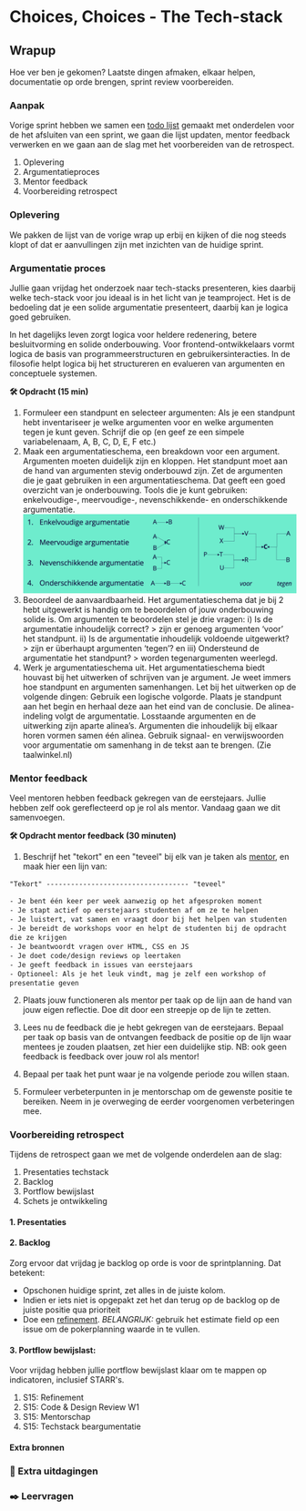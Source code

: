 
# Choices, Choices - The Tech-stack

## Wrapup

Hoe ver ben je gekomen? Laatste dingen afmaken, elkaar helpen, documentatie op orde brengen, sprint review voorbereiden.

### Aanpak

Vorige sprint hebben we samen een [todo lijst](https://github.com/fdnd-task/your-tribe-for-life-squad-page/blob/main/docs/wrapup.md#oplever-todos) gemaakt met onderdelen voor de het afsluiten van een sprint, we gaan die lijst updaten, mentor feedback verwerken en we gaan aan de slag met het voorbereiden van de retrospect. 

1. Oplevering
2. Argumentatieproces
3. Mentor feedback
4. Voorbereiding retrospect

### Oplevering

We pakken de lijst van de vorige wrap up erbij en kijken of die nog steeds klopt of dat er aanvullingen zijn met inzichten van de huidige sprint. 

### Argumentatie proces

Jullie gaan vrijdag het onderzoek naar tech-stacks presenteren, kies daarbij welke tech-stack voor jou ideaal is in het licht van je teamproject. Het is de bedoeling dat je een solide argumentatie presenteert, daarbij kan je logica goed gebruiken.

In het dagelijks leven zorgt logica voor heldere redenering, betere besluitvorming en solide onderbouwing. Voor frontend-ontwikkelaars vormt logica de basis van programmeerstructuren en gebruikersinteracties. In de filosofie helpt logica bij het structureren en evalueren van argumenten en conceptuele systemen.

**🛠️ Opdracht (15 min)**

1. Formuleer een standpunt en selecteer argumenten: Als je een standpunt hebt inventariseer je welke argumenten voor en welke argumenten tegen je kunt geven. Schrijf die op (en geef ze een simpele variabelenaam, A, B, C, D, E, F etc.)
2. Maak een argumentatieschema, een breakdown voor een argument. Argumenten moeten duidelijk zijn en kloppen. Het standpunt moet aan de hand van argumenten stevig onderbouwd zijn. Zet de argumenten die je gaat gebruiken in een argumentatieschema. Dat geeft een goed overzicht van je onderbouwing. Tools die je kunt gebruiken: enkelvoudige-, meervoudige-, nevenschikkende- en onderschikkende argumentatie. ![Argumentatieschema: een visuele representatie van een argumentatiestructuur](argumentatie.png)
3. Beoordeel de aanvaardbaarheid. Het argumentatieschema dat je bij 2 hebt uitgewerkt is handig om te beoordelen of jouw onderbouwing solide is. Om argumenten te beoordelen stel je drie vragen: i) Is de argumentatie inhoudelijk correct? > zijn er genoeg argumenten ‘voor’ het standpunt. ii) Is de argumentatie inhoudelijk voldoende uitgewerkt? > zijn er überhaupt argumenten ‘tegen’? en iii) Ondersteund de argumentatie het standpunt? > worden tegenargumenten weerlegd.
4. Werk je argumentatieschema uit. Het argumentatieschema biedt houvast bij het uitwerken of schrijven van je argument. Je weet immers hoe standpunt en argumenten samenhangen. Let bij het uitwerken op de volgende dingen: Gebruik een logische volgorde. Plaats je standpunt aan het begin en herhaal deze aan het eind van de conclusie. De alinea-indeling volgt de argumentatie. Losstaande argumenten en de uitwerking zijn aparte alinea’s. Argumenten die inhoudelijk bij elkaar horen vormen samen één alinea. Gebruik signaal- en verwijswoorden voor argumentatie om samenhang in de tekst aan te brengen. (Zie taalwinkel.nl)

### Mentor feedback

Veel mentoren hebben feedback gekregen van de eerstejaars. Jullie hebben zelf ook gereflecteerd op je rol als mentor. Vandaag gaan we dit samenvoegen. 

**🛠️ Opdracht mentor feedback (30 minuten)**  

1. Beschrijf het "tekort" en een "teveel" bij elk van je taken als [mentor](https://github.com/fdnd-task/mentor/blob/main/docs/INSTRUCTIONS.md#werkwijze), en maak hier een lijn van:

```
"Tekort" ----------------------------------- "teveel"
```

```
- Je bent één keer per week aanwezig op het afgesproken moment
- Je stapt actief op eerstejaars studenten af om ze te helpen
- Je luistert, vat samen en vraagt door bij het helpen van studenten
- Je bereidt de workshops voor en helpt de studenten bij de opdracht die ze krijgen
- Je beantwoordt vragen over HTML, CSS en JS
- Je doet code/design reviews op leertaken
- Je geeft feedback in issues van eerstejaars
- Optioneel: Als je het leuk vindt, mag je zelf een workshop of presentatie geven
```

2. Plaats jouw functioneren als mentor per taak op de lijn aan de hand van jouw eigen reflectie. Doe dit door een streepje op de lijn te zetten.

3. Lees nu de feedback die je hebt gekregen van de eerstejaars. Bepaal per taak op basis van de ontvangen feedback de positie op de lijn waar mentees je zouden plaatsen, zet hier een duidelijke stip. NB: ook geen feedback is feedback over jouw rol als mentor!

4. Bepaal per taak het punt waar je na volgende periode zou willen staan.

5. Formuleer verbeterpunten in je mentorschap om de gewenste positie te bereiken. Neem in je overweging de eerder voorgenomen verbeteringen mee.

### Voorbereiding retrospect

Tijdens de retrospect gaan we met de volgende onderdelen aan de slag:

1. Presentaties techstack
2. Backlog
3. Portflow bewijslast
4. Schets je ontwikkeling


#### 1. Presentaties

#### 2. Backlog

Zorg ervoor dat vrijdag je backlog op orde is voor de sprintplanning. Dat betekent:

- Opschonen huidige sprint, zet alles in de juiste kolom. 
- Indien er iets niet is opgepakt zet het dan terug op de backlog op de juiste positie qua prioriteit
- Doe een [refinement](https://github.com/fdnd-task/choices-choices-the-tech-stack/blob/main/docs/projectinrichting.md#1-refinement). _BELANGRIJK:_ gebruik het estimate field op een issue om de pokerplanning waarde in te vullen. 

#### 3. Portflow bewijslast:
Voor vrijdag hebben jullie portflow bewijslast klaar om te mappen op indicatoren, inclusief STARR's. 

1. S15: Refinement
2. S15: Code & Design Review W1
3. S15: Mentorschap
4. S15: Techstack beargumentatie 

#### Extra bronnen
<!-- Extra links voor documentatie en tutorials -->


### 💪 Extra uitdagingen
<!-- Dit is optioneel voor de hardlopers die iets extra's willen. -->



### ✒️ Leervragen
<!-- 
@TODO:
1. Hoe vond je het om feedback van eerstejaars te ontvangen?
2. 
3. 

 -->